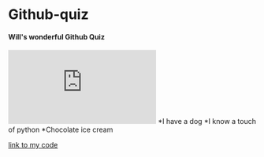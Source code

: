 # Github-quiz
#### **Will's wonderful Github Quiz**
![image of balloons](http://anguerde.com/TTF-406272-wonderful.html) 
*I have a dog 
*I know a touch of python
*Chocolate ice cream

[link to my code](https://github.com/wwildridge19/Github-quiz/blob/master/Hellonew4.py) 
